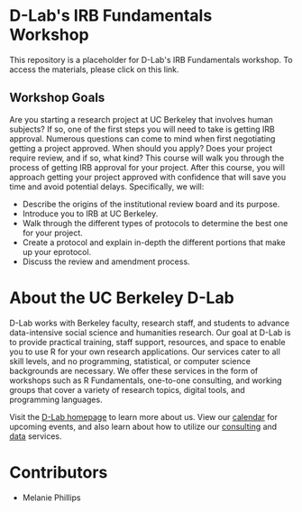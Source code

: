 # D-Lab's IRB Fundamentals Workshop

This repository is a placeholder for D-Lab's IRB Fundamentals workshop. To access the materials, please click on this link.

## Workshop Goals

Are you starting a research project at UC Berkeley that involves human subjects? If so, one of
the first steps you will need to take is getting IRB approval. Numerous questions can come to
mind when first negotiating getting a project approved. When should you apply? Does your
project require review, and if so, what kind? This course will walk you through the process of
getting IRB approval for your project. After this course, you will approach getting your project
approved with confidence that will save you time and avoid potential delays.
Specifically, we will:

- Describe the origins of the institutional review board and its purpose.
- Introduce you to IRB at UC Berkeley.
- Walk through the different types of protocols to determine the best one for your project.
- Create a protocol and explain in-depth the different portions that make up your eprotocol.
- Discuss the review and amendment process.

# About the UC Berkeley D-Lab

D-Lab works with Berkeley faculty, research staff, and students to advance data-intensive social science and humanities research. Our goal at D-Lab is to provide practical training, staff support, resources, and space to enable you to use R for your own research applications. Our services cater to all skill levels, and no programming, statistical, or computer science backgrounds are necessary. We offer these services in the form of workshops such as R Fundamentals, one-to-one consulting, and working groups that cover a variety of research topics, digital tools, and programming languages.

Visit the [D-Lab homepage](http://dlab.berkeley.edu/) to learn more about us. View our [calendar](http://dlab.berkeley.edu/calendar-node-field-date) for upcoming events, and also learn about how to utilize our [consulting](http://dlab.berkeley.edu/consulting) and [data](http://dlab.berkeley.edu/data-resources) services. 

# Contributors

* Melanie Phillips
